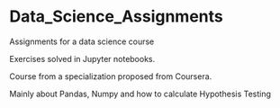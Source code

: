 # Data_Science_Assignments
Assignments for a data science course

Exercises solved in Jupyter notebooks.

Course from a specialization proposed from Coursera.

Mainly about Pandas, Numpy and how to calculate Hypothesis Testing
